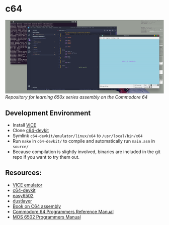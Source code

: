 # c64
![image](screenshot.png)
_Repository for learning 650x series assembly on the Commodore 64_

## Development Environment
- Install [VICE](http://vice-emu.sourceforge.net/vice_toc.html)
- Clone [c64-devkit](https://github.com/cliffordcarnmo/c64-devkit)
- Symlink `c64-devkit/emulator/linux/x64` to `/usr/local/bin/x64`
- Run `make` in `c64-devkit/` to compile and automatically run
 `main.asm` in `source/`
- Because compilation is slightly involved, binaries are included in the git
  repo if you want to try them out.

## Resources:
- [VICE emulator](http://vice-emu.sourceforge.net/vice_toc.html)
- [c64-devkit](https://github.com/cliffordcarnmo/c64-devkit)
- [easy6502](https://skilldrick.github.io/easy6502/)
- [dustlayer](https://dustlayer.com/tutorials)
- [Book on C64 assembly](http://69.60.118.202/books/commodore/books/Machine_Language_for_the_Commodore_Revised_and_Expanded_Edition.zip)
- [Commodore 64 Programmers Reference Manual](https://www.commodore.ca/manuals/c64_programmers_reference/c64-programmers_reference_guide-05-basic_to_machine_language.pdf)
- [MOS 6502 Programmers Manual](http://archive.6502.org/books/mcs6500_family_programming_manual.pdf)
